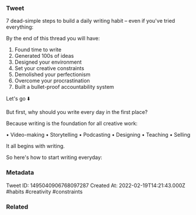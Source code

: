 ### Tweet
7 dead-simple steps to build a daily writing habit – even if you've tried everything:

By the end of this thread you will have:

1. Found time to write
2. Generated 100s of ideas
3. Designed your environment
4. Set your creative constraints
5. Demolished your perfectionism
6. Overcome your procrastination
7. Built a bullet-proof accountability system
 
Let's go ⬇️

But first, why should you write every day in the first place?

Because writing is the foundation for all creative work:

• Video-making
• Storytelling
• Podcasting
• Designing
• Teaching
• Selling

It all begins with writing.

So here's how to start writing everyday:

### Metadata
Tweet ID: 1495040906768097287
Created At: 2022-02-19T14:21:43.000Z
#habits 
#creativity 
#constraints

### Related

